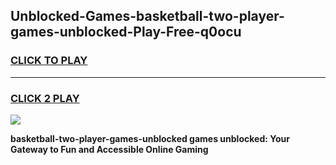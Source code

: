 
## Unblocked-Games-basketball-two-player-games-unblocked-Play-Free-q0ocu
<h3>
<a href="https://premium76.site?title=basketball-two-player-games-unblocked&ref=22A">CLICK TO PLAY</a></h3>
<hr>

<h3>
<a href="https://premium76.site?title=basketball-two-player-games-unblocked&ref=22A">CLICK 2 PLAY</a>
  
</h3>

<a href="https://premium76.site?title=basketball-two-player-games-unblocked&ref=22A"><img src="https://clearcache.store/games.png"></a>


**basketball-two-player-games-unblocked games unblocked: Your Gateway to Fun and Accessible Online Gaming**
